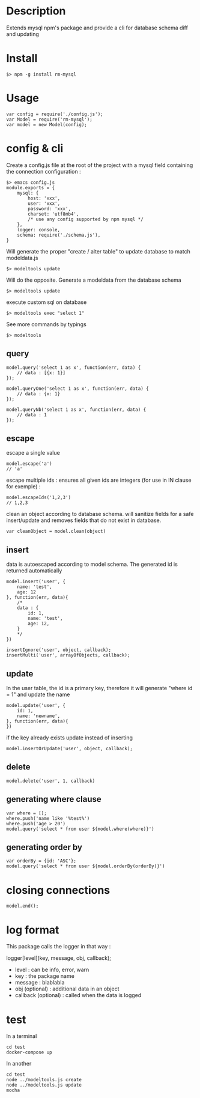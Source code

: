 # Description

Extends mysql npm's package and provide a cli for database schema diff and updating

# Install

	$> npm -g install rm-mysql

# Usage

    var config = require('./config.js');
    var Model = require('rm-mysql');
    var model = new Model(config);

# config & cli

Create a config.js file at the root of the project with a mysql field containing the connection configuration :

    $> emacs config.js
    module.exports = {
        mysql: {
            host: 'xxx',
            user: 'xxx',
            password: 'xxx',
            charset: 'utf8mb4',
            /* use any config supported by npm mysql */
        },
        logger: console,
        schema: require('./schema.js'),
    }

Will generate the proper "create / alter table" to update database to match modeldata.js 

    $> modeltools update

Will do the opposite. Generate a modeldata from the database schema 

    $> modeltools update

execute custom sql on database

    $> modeltools exec "select 1"

See more commands by typings

    $> modeltools

## query

    model.query('select 1 as x', function(err, data) {
        // data : [{x: 1}]
    });

    model.queryOne('select 1 as x', function(err, data) {
        // data : {x: 1}
    });

    model.queryNb('select 1 as x', function(err, data) {
        // data : 1
    });

## escape

escape a single value

    model.escape('a')
    // 'a'

escape multiple ids : ensures all given ids are integers (for use in IN clause for exemple) :

    model.escapeIds('1,2,3')
    // 1,2,3

clean an object according to database schema. will sanitize fields for a safe insert/update and removes fields that do not exist in database.

    var cleanObject = model.clean(object)

## insert

data is autoescaped according to model schema.
The generated id is returned automatically

    model.insert('user', {
        name: 'test',
        age: 12
    }, function(err, data){
        /*
        data : {
            id: 1,
            name: 'test',
            age: 12,
        }
        */
    })

    insertIgnore('user', object, callback);
    insertMulti('user', arrayOfObjects, callback);

## update

In the user table, the id is a primary key, therefore it will generate "where id = 1" and update the name

    model.update('user', {
        id: 1,
        name: 'newname',
    }, function(err, data){
    })

if the key already exists update instead of inserting

    model.insertOrUpdate('user', object, callback);

## delete

    model.delete('user', 1, callback)

## generating where clause

    var where = [];
    where.push('name like '%test%')
    where.push('age > 20')
    model.query('select * from user ${model.where(where)}')

## generating order by

    var orderBy = {id: 'ASC'};
    model.query('select * from user ${model.orderBy(orderBy)}')

# closing connections

    model.end();

# log format

This package calls the logger in that way :

logger[level](key, message, obj, callback);

* level : can be info, error, warn
* key : the package name
* message : blablabla
* obj (optional) : additional data in an object
* callback (optional) : called when the data is logged

# test

In a terminal

    cd test
    docker-compose up

In another

    cd test
    node ../modeltools.js create
    node ../modeltools.js update
    mocha

